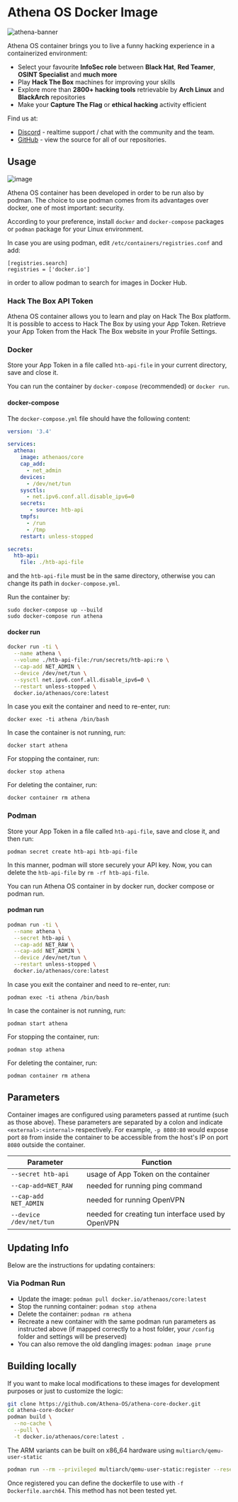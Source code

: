 # Athena OS Docker Image

![athena-banner](https://user-images.githubusercontent.com/83867734/221656804-51b13a4f-876b-4ca8-856e-288d2209a949.png)


Athena OS container brings you to live a funny hacking experience in a containerized environment:

* Select your favourite **InfoSec role** between **Black Hat**, **Red Teamer**, **OSINT Specialist** and **much more**
* Play **Hack The Box** machines for improving your skills
* Explore more than **2800+ hacking tools** retrievable by **Arch Linux** and **BlackArch** repositories
* Make your **Capture The Flag** or **ethical hacking** activity efficient

Find us at:

* [Discord](https://discord.gg/DNjvQkb5Ad) - realtime support / chat with the community and the team.
* [GitHub](https://github.com/Athena-OS) - view the source for all of our repositories.

## Usage

![image](https://user-images.githubusercontent.com/83867734/222000470-f65a5ff3-90ea-435b-b30f-0143c668cbcd.png)

Athena OS container has been developed in order to be run also by podman. The choice to use podman comes from its advantages over docker, one of most important: security.

According to your preference, install `docker` and `docker-compose` packages or `podman` package for your Linux environment.

In case you are using podman, edit `/etc/containers/registries.conf` and add:
```
[registries.search]
registries = ['docker.io']
```
in order to allow podman to search for images in Docker Hub.

### Hack The Box API Token

Athena OS container allows you to learn and play on Hack The Box platform. It is possible to access to Hack The Box by using your App Token. Retrieve your App Token from the Hack The Box website in your Profile Settings.

### Docker

Store your App Token in a file called `htb-api-file` in your current directory, save and close it.

You can run the container by `docker-compose` (recommended) or `docker run`.

#### docker-compose

The `docker-compose.yml` file should have the following content:
```yaml
version: '3.4'

services:
  athena:
    image: athenaos/core
    cap_add:
      - net_admin
    devices:
      - /dev/net/tun
    sysctls:
      - net.ipv6.conf.all.disable_ipv6=0
    secrets:
       - source: htb-api
    tmpfs:
      - /run
      - /tmp
    restart: unless-stopped

secrets:
  htb-api:
    file: ./htb-api-file
```
and the `htb-api-file` must be in the same directory, otherwise you can change its path in `docker-compose.yml`.

Run the container by:
```
sudo docker-compose up --build
sudo docker-compose run athena
```

#### docker run

```bash
docker run -ti \
  --name athena \
  --volume ./htb-api-file:/run/secrets/htb-api:ro \
  --cap-add NET_ADMIN \
  --device /dev/net/tun \
  --sysctl net.ipv6.conf.all.disable_ipv6=0 \
  --restart unless-stopped \
  docker.io/athenaos/core:latest
```

In case you exit the container and need to re-enter, run:
```
docker exec -ti athena /bin/bash
```
In case the container is not running, run:
```
docker start athena
```

For stopping the container, run:
```
docker stop athena
```

For deleting the container, run:
```
docker container rm athena
```

### Podman

Store your App Token in a file called `htb-api-file`, save and close it, and then run:

```
podman secret create htb-api htb-api-file
```
In this manner, podman will store securely your API key. Now, you can delete the `htb-api-file` by `rm -rf htb-api-file`.

You can run Athena OS container in by docker run, docker compose or podman run.

#### podman run

```bash
podman run -ti \
  --name athena \
  --secret htb-api \
  --cap-add NET_RAW \
  --cap-add NET_ADMIN \
  --device /dev/net/tun \
  --restart unless-stopped \
  docker.io/athenaos/core:latest
```

In case you exit the container and need to re-enter, run:
```
podman exec -ti athena /bin/bash
```
In case the container is not running, run:
```
podman start athena
```

For stopping the container, run:
```
podman stop athena
```

For deleting the container, run:
```
podman container rm athena
```

## Parameters

Container images are configured using parameters passed at runtime (such as those above). These parameters are separated by a colon and indicate `<external>:<internal>` respectively. For example, `-p 8080:80` would expose port `80` from inside the container to be accessible from the host's IP on port `8080` outside the container.

| Parameter | Function |
| ---- | --- |
| `--secret htb-api` | usage of App Token on the container |
| `--cap-add=NET_RAW ` | needed for running ping command |
| `--cap-add NET_ADMIN` | needed for running OpenVPN |
| `--device /dev/net/tun` | needed for creating tun interface used by OpenVPN |

## Updating Info

Below are the instructions for updating containers:

### Via Podman Run

* Update the image: `podman pull docker.io/athenaos/core:latest`
* Stop the running container: `podman stop athena`
* Delete the container: `podman rm athena`
* Recreate a new container with the same podman run parameters as instructed above (if mapped correctly to a host folder, your `/config` folder and settings will be preserved)
* You can also remove the old dangling images: `podman image prune`

## Building locally

If you want to make local modifications to these images for development purposes or just to customize the logic:

```bash
git clone https://github.com/Athena-OS/athena-core-docker.git
cd athena-core-docker
podman build \
  --no-cache \
  --pull \
  -t docker.io/athenaos/core:latest .
```

The ARM variants can be built on x86_64 hardware using `multiarch/qemu-user-static`

```bash
podman run --rm --privileged multiarch/qemu-user-static:register --reset
```

Once registered you can define the dockerfile to use with `-f Dockerfile.aarch64`. This method has not been tested yet.
